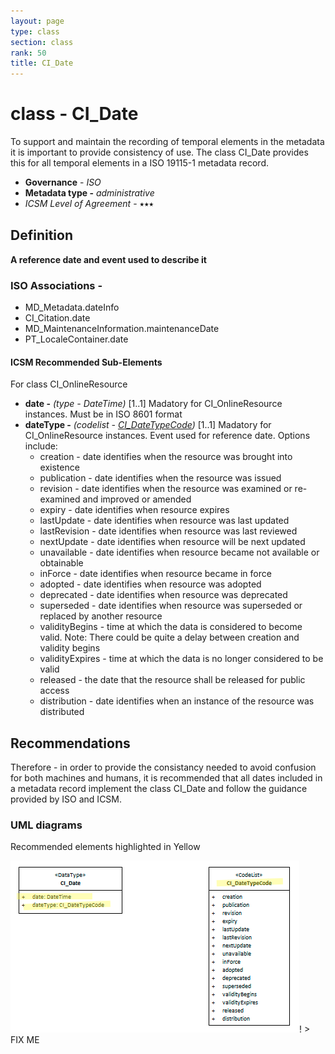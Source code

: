 ```yaml
---
layout: page
type: class
section: class
rank: 50
title: CI_Date
---
```

#  class - CI_Date
To support and maintain the recording of temporal elements in the metadata it is important to provide consistency of use. The class CI_Date provides this for all temporal elements in a ISO 19115-1 metadata record.

- **Governance** -  *ISO*
- **Metadata type -** *administrative*
- *ICSM Level of Agreement* - ⭑⭑⭑

## Definition

**A reference date and event used to describe it**

### ISO Associations -
- MD_Metadata.dateInfo
- CI_Citation.date
- MD_MaintenanceInformation.maintenanceDate
- PT_LocaleContainer.date

#### ICSM Recommended Sub-Elements
For class CI_OnlineResource 
- **date -** *(type - DateTime)* [1..1] Madatory for CI_OnlineResource instances. Must be in ISO 8601 format
- **dateType -** *(codelist - [CI_DateTypeCode](https://geo-ide.noaa.gov/wiki/index.php?title=ISO_19115_and_19115-2_CodeList_Dictionaries#CI_DateTypeCode))* [1..1] Madatory for CI_OnlineResource instances. Event used for reference date. Options include:
  - creation - date identifies when the resource was brought into existence
  - publication - date identifies when the resource was issued
  - revision - date identifies when the resource was examined or re-examined and improved or amended 
  - expiry - date identifies when resource expires 
  - lastUpdate - date identifies when resource was last updated
  - lastRevision - date identifies when resource was last reviewed
  - nextUpdate - date identifies when resource will be next updated
  - unavailable - date identifies when resource became not available or obtainable
  - inForce - date identifies when resource became in force
  - adopted - date identifies when resource was adopted
  - deprecated - date identifies when resource was deprecated
  - superseded - date identifies when resource was superseded or replaced by another resource
  - validityBegins - time at which the data is considered to become valid. Note: There could be quite a delay between creation and validity begins
  - validityExpires - time at which the data is no longer considered to be valid
  - released - the date that the resource shall be released for public access
  - distribution - date identifies when an instance of the resource was distributed

## Recommendations

Therefore - in order to provide the consistancy needed to avoid confusion for both machines and humans, it is recommended that all dates included in a metadata record implement the class CI_Date and follow the guidance provided by ISO and ICSM.


### UML diagrams

Recommended elements highlighted in Yellow

![CI_Date](../images/class-CI_Date.png)! > FIX ME
